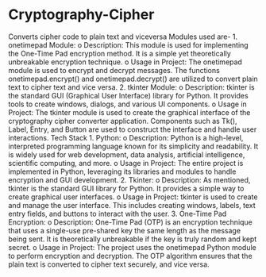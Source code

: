# Cryptography-Cipher
Converts cipher code to plain text and viceversa
Modules used are-
    1.	onetimepad Module:
        o	Description: This module is used for implementing the One-Time Pad encryption method. It is a simple yet theoretically unbreakable encryption technique.
        o	Usage in Project: The onetimepad module is used to encrypt and decrypt messages. The functions onetimepad.encrypt() and onetimepad.decrypt() are utilized to convert plain text to cipher text and vice versa.
    2.	tkinter Module:
        o	Description: tkinter is the standard GUI (Graphical User Interface) library for Python. It provides tools to create windows, dialogs, and various UI components.
        o	Usage in Project: The tkinter module is used to create the graphical interface of the cryptography cipher converter application. Components such as Tk(), Label, Entry, and Button are used to construct the interface and handle user interactions.
Tech Stack 
    1.	Python:
        o	Description: Python is a high-level, interpreted programming language known for its simplicity and readability. It is widely used for web development, data analysis, artificial intelligence, scientific computing, and more.
        o	Usage in Project: The entire project is implemented in Python, leveraging its libraries and modules to handle encryption and GUI development.
    2.	Tkinter:
        o	Description: As mentioned, tkinter is the standard GUI library for Python. It provides a simple way to create graphical user interfaces.
        o	Usage in Project: tkinter is used to create and manage the user interface. This includes creating windows, labels, text entry fields, and buttons to interact with the user.
    3.	One-Time Pad Encryption:
        o	Description: One-Time Pad (OTP) is an encryption technique that uses a single-use pre-shared key the same length as the message being sent. It is theoretically unbreakable if the key is truly random and kept secret.
        o	Usage in Project: The project uses the onetimepad Python module to perform encryption and decryption. The OTP algorithm ensures that the plain text is converted to cipher text securely, and vice versa.

